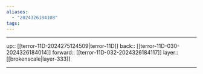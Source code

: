 ```yaml
---
aliases:
  - "2024326184108"
tags:
---
```




***

up:: [[terror-11D-2024275124509|terror-11D]]
back:: [[terror-11D-030-2024326184014]]
forward:: [[terror-11D-032-2024326184117]]
layer:: [[brokenscale|layer-333]]

***
